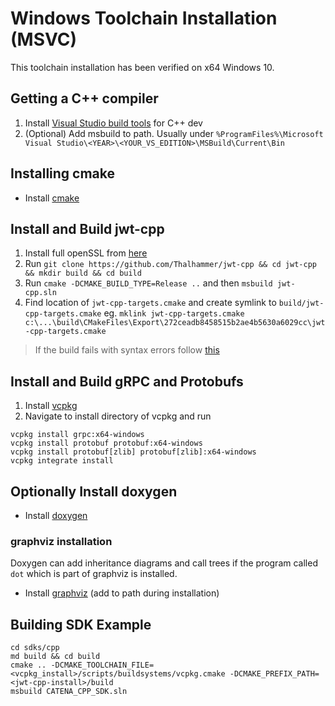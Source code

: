 # Windows Toolchain Installation (MSVC)

This toolchain installation has been verified on x64 Windows 10.

## Getting a C++ compiler

1. Install [Visual Studio build tools](https://visualstudio.microsoft.com/downloads/) for C++ dev
2. (Optional) Add msbuild to path. Usually under `%ProgramFiles%\Microsoft Visual Studio\<YEAR>\<YOUR_VS_EDITION>\MSBuild\Current\Bin`

## Installing cmake

* Install [cmake](https://cmake.org/download/)

## Install and Build jwt-cpp

1. Install full openSSL from [here](https://slproweb.com/products/Win32OpenSSL.html)
2. Run `git clone https://github.com/Thalhammer/jwt-cpp && cd jwt-cpp && mkdir build && cd build`
3. Run `cmake -DCMAKE_BUILD_TYPE=Release ..` and then `msbuild jwt-cpp.sln`
4. Find location of `jwt-cpp-targets.cmake` and create symlink to `build/jwt-cpp-targets.cmake` eg. `mklink jwt-cpp-targets.cmake c:\...\build\CMakeFiles\Export\272ceadb8458515b2ae4b5630a6029cc\jwt-cpp-targets.cmake`

> If the build fails with syntax errors follow [this](https://github.com/Thalhammer/jwt-cpp/blob/master/docs/faqs.md#building-on-windows-fails-with-syntax-errors)

## Install and Build gRPC and Protobufs

1. Install [vcpkg](https://vcpkg.io/en/getting-started)
2. Navigate to install directory of vcpkg and run
```
vcpkg install grpc:x64-windows
vcpkg install protobuf protobuf:x64-windows
vcpkg install protobuf[zlib] protobuf[zlib]:x64-windows
vcpkg integrate install
```

## Optionally Install doxygen

* Install [doxygen](https://www.doxygen.nl/download.html)

### graphviz installation

Doxygen can add inheritance diagrams and call trees if the program called `dot`
which is part of graphviz is installed.

* Install [graphviz](https://graphviz.org/download/) (add to path during installation)

## Building SDK Example

```
cd sdks/cpp
md build && cd build
cmake .. -DCMAKE_TOOLCHAIN_FILE=<vcpkg_install>/scripts/buildsystems/vcpkg.cmake -DCMAKE_PREFIX_PATH=<jwt-cpp-install>/build
msbuild CATENA_CPP_SDK.sln
```


